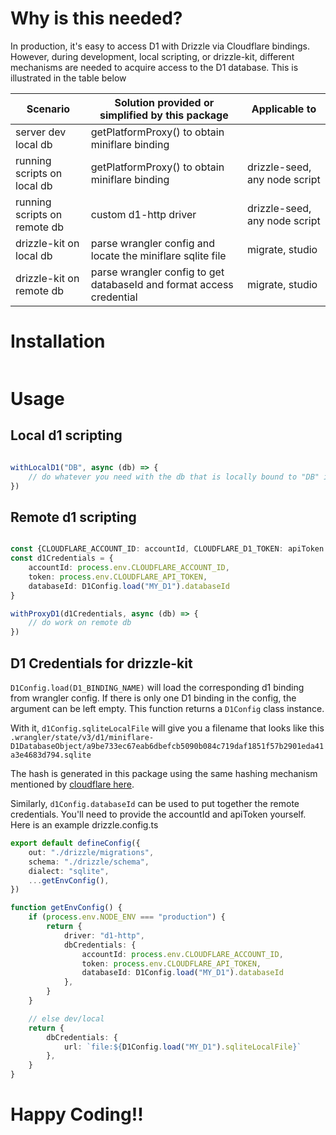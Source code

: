 # Why is this needed?

In production, it's easy to access D1 with Drizzle via Cloudflare bindings. However, during development, local scripting, or drizzle-kit, different mechanisms are needed to acquire access to the D1 database. This is illustrated in the table below


Scenario                     | Solution provided or simplified by this package            | Applicable to |
-----------------------------|------------------------------------------------------------|----------------
server dev local db          | getPlatformProxy() to obtain miniflare binding             |
running scripts on local db  | getPlatformProxy() to obtain miniflare binding             | drizzle-seed, any node script
running scripts on remote db | custom d1-http driver                                      | drizzle-seed, any node script
drizzle-kit on local db      | parse wrangler config and locate the miniflare sqlite file | migrate, studio
drizzle-kit on remote db     | parse wrangler config to get databaseId and format access credential | migrate, studio


# Installation
```
```

# Usage

## Local d1 scripting

```typescript

withLocalD1("DB", async (db) => {
	// do whatever you need with the db that is locally bound to "DB" in wrangler config
})

```

## Remote d1 scripting

```typescript

const {CLOUDFLARE_ACCOUNT_ID: accountId, CLOUDFLARE_D1_TOKEN: apiToken } = process.env
const d1Credentials = {
	accountId: process.env.CLOUDFLARE_ACCOUNT_ID,
	token: process.env.CLOUDFLARE_API_TOKEN,
	databaseId: D1Config.load("MY_D1").databaseId
}

withProxyD1(d1Credentials, async (db) => {
	// do work on remote db
})

```

## D1 Credentials for drizzle-kit

`D1Config.load(D1_BINDING_NAME)` will load the corresponding d1 binding from wrangler config. If there
is only one D1 binding in the config, the argument can be left empty. This function returns a `D1Config` class instance.

With it, `d1Config.sqliteLocalFile` will give you a filename that looks like this `.wrangler/state/v3/d1/miniflare-D1DatabaseObject/a9be733ec67eab6dbefcb5090b084c719daf1851f57b2901eda41a3e4683d794.sqlite`

The hash is generated in this package using the same hashing mechanism mentioned by [cloudflare here](https://github.com/cloudflare/miniflare/releases/tag/v3.20230918.0).


Similarly, `d1Config.databaseId` can be used to put together the remote credentials. You'll need to provide the accountId and apiToken yourself. Here is an example drizzle.config.ts

```typescript
export default defineConfig({
	out: "./drizzle/migrations",
	schema: "./drizzle/schema",
	dialect: "sqlite",
	...getEnvConfig(),
})

function getEnvConfig() {
	if (process.env.NODE_ENV === "production") {
		return {
			driver: "d1-http",
			dbCredentials: {
				accountId: process.env.CLOUDFLARE_ACCOUNT_ID,
				token: process.env.CLOUDFLARE_API_TOKEN,
				databaseId: D1Config.load("MY_D1").databaseId
			},
		}
	}

	// else dev/local
	return {
		dbCredentials: {
			url: `file:${D1Config.load("MY_D1").sqliteLocalFile}`
		},
	}
}
```

# Happy Coding!!